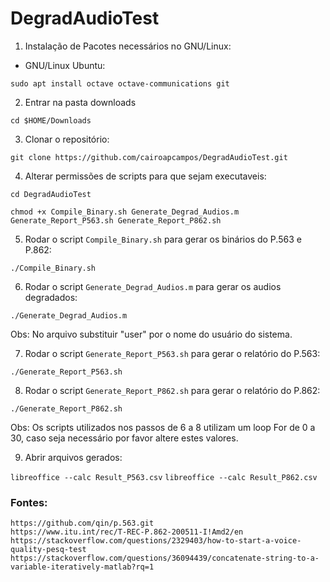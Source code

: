 # DegradAudioTest

1. Instalação de Pacotes necessários no GNU/Linux:

* GNU/Linux Ubuntu:

`sudo apt install octave octave-communications git`


<!--  GNU/LIinux Manjaro: -->
<!--  sudo pacman -S octave git
yaourt -S octave-communications --noconfirm -->

2. Entrar na pasta downloads

`cd $HOME/Downloads`

3. Clonar o repositório:

`git clone https://github.com/cairoapcampos/DegradAudioTest.git`

4. Alterar permissões de scripts para que sejam executaveis:

`cd DegradAudioTest`

```
chmod +x Compile_Binary.sh Generate_Degrad_Audios.m Generate_Report_P563.sh Generate_Report_P862.sh
```
5. Rodar o script `Compile_Binary.sh` para gerar os binários do P.563 e P.862:

`./Compile_Binary.sh`

6. Rodar o script `Generate_Degrad_Audios.m` para gerar os audios degradados:

`./Generate_Degrad_Audios.m`

Obs: No arquivo substituir "user" por o nome do usuário do sistema.

7. Rodar o script `Generate_Report_P563.sh` para gerar o relatório do P.563:

`./Generate_Report_P563.sh`

8. Rodar o script `Generate_Report_P862.sh` para gerar o relatório do P.862:

`./Generate_Report_P862.sh`

Obs: Os scripts utilizados nos passos de 6 a 8 utilizam um loop For de 0 a 30, caso seja necessário por favor altere estes valores. 

9. Abrir arquivos gerados:

`libreoffice --calc Result_P563.csv`
`libreoffice --calc Result_P862.csv`

### Fontes: 

```
https://github.com/qin/p.563.git
https://www.itu.int/rec/T-REC-P.862-200511-I!Amd2/en
https://stackoverflow.com/questions/2329403/how-to-start-a-voice-quality-pesq-test
https://stackoverflow.com/questions/36094439/concatenate-string-to-a-variable-iteratively-matlab?rq=1
```


